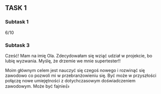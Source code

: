 ## TASK 1
### Subtask 1
6/10
### Subtask 3

Cześć! Mam na imię Ola. Zdecydowałam się wziąć udział w projekcie, bo lubię wyzwania. Myślę, że drzemie we mnie supertester!!

Moim głównym celem jest nauczyć się czegoś nowego i rozwinąć się zawodowo co pozwoli mi w przebranżowieniu się. Być może w przyszłości połączę nowe umiejętności z dotychczasowym doświadczeniem zawodowym. Może być fajnie👍
